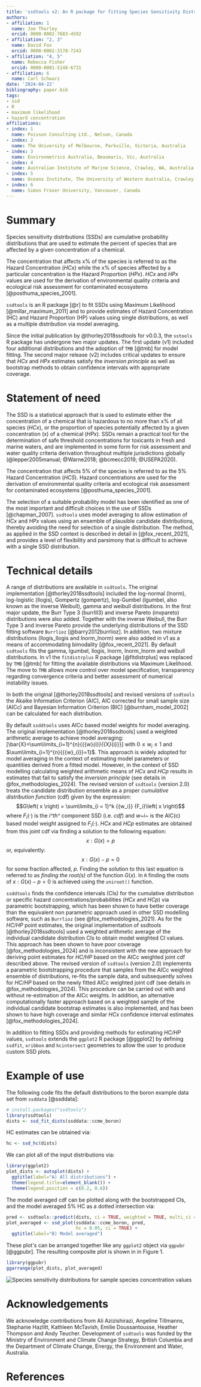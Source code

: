 ```yaml
---
title: 'ssdtools v2: An R package for fitting Species Sensitivity Distributions'
authors:
- affiliation: 1
  name: Joe Thorley
  orcid: 0000-0002-7683-4592
- affiliation: "2, 3"
  name: David Fox
  orcid: 0000-0002-3178-7243
- affiliation: "4, 5"
  name: Rebecca Fisher
  orcid: 0000-0001-5148-6731
- affiliation: 6
  name: Carl Schwarz
date: '2024-04-22'
bibliography: paper.bib
tags:
- ssd
- R
- maximum likelihood
- hazard concentration
affiliations:
- index: 1
  name: Poisson Consulting Ltd., Nelson, Canada
- index: 2
  name: The University of Melbourne, Parkville, Victoria, Australia
- index: 3
  name: Environmetrics Australia, Beaumaris, Vic, Australia
- index: 4
  name: Australian Institute of Marine Science, Crawley, WA, Australia
- index: 5
  name: Oceans Institute, The University of Western Australia, Crawley, WA, Australia
- index: 6
  name: Simon Fraser University, Vancouver, Canada
---
```


# Summary

Species sensitivity distributions (SSDs) are cumulative probability distributions that are used to estimate the percent of species that are affected by a given concentration of a chemical. 

The concentration that affects x% of the species is referred to as the Hazard Concentration (*HCx*) while the x% of species affected by a particular concentration is the Hazard Proportion (*HPx*). 
*HCx* and *HPx* values are used for the derivation of environmental quality criteria and ecological risk assessment for contaminated ecosystems [@posthuma_species_2001].

`ssdtools` is an R package [@r] to fit SSDs using Maximum Likelihood [@millar_maximum_2011] and to provide estimates of Hazard Concentration (HC) and Hazard Proportion (HP) values using single distributions, as well as a multiple distribution via model averaging. 

Since the initial publication by @thorley2018ssdtools for v0.0.3, the `sstools` R package has undergone two major updates.
The first update (v1) included four additional distributions and the adoption of `TMB` [@tmb] for model fitting.
The second major release (v2) includes critical updates to ensure that *HCx* and *HPx* estimates satisfy the *inversion principle* as well as bootstrap methods to obtain confidence intervals with appropriate coverage.

# Statement of need

The SSD is a statistical approach that is used to estimate either the concentration of a chemical that is hazardous to no more than x% of all species (*HCx*), or the proportion of species potentially affected by a given concentration (x) of a chemical (*HPx*). 
SSDs remain a practical tool for the determination of safe threshold concentrations for toxicants in fresh and marine waters, and are implemented in some form for risk assessment and water quality criteria derivation throughout multiple jurisdictions globally (@lepper2005manual; @Warne2018; @bcmecc2019; @USEPA2020).

The concentration that affects 5% of the species is referred to as the 5% Hazard Concentration (*HC5*).
Hazard concentrations are used for the derivation of environmental quality criteria and ecological risk assessment for contaminated ecosystems [@posthuma_species_2001].

The selection of a suitable probability model has been identified as one of the most important and difficult choices in the use of SSDs [@chapman_2007]. 
`ssdtools` uses model averaging to allow estimation of *HCx* and *HPx* values using an ensemble of plausible candidate distributions, thereby avoiding the need for selection of a single distribution. 
The method, as applied in the SSD context is described in detail in [@fox_recent_2021], and provides a level of flexibility and parsimony that is difficult to achieve with a single SSD distribution.

# Technical details

A range of distributions are available in `ssdtools`. 
The original implementation [@thorley2018ssdtools] included the log-normal (lnorm), log-logistic (llogis), Gompertz (gompertz), log-Gumbel (lgumbel, also known as the inverse Weibull), gamma and weibull distributions. 
In the first major update, the Burr Type 3 (burrIII3) and inverse Pareto (invpareto) distributions were also added.
Together with the inverse Weibull, the Burr Type 3 and inverse Pareto provide the underlying distributions of the SSD fitting software `Burrlioz` [@barry2012burrlioz]. 
In addition, two mixture distributions (llogis_llogis and lnorm_lnorm) were also added in v1 as a means of accommodating bimodality [@fox_recent_2021]. 
By default `ssdtools` fits the gamma, lgumbel, llogis, lnorm, lnorm_lnorm and weibull distributions. 
In v1 the `fitdistrplus` R package [@fitdistrplus] was replaced by `TMB` [@tmb] for fitting the available distributions via Maximum Likelihood. 
The move to `TMB` allows more control over model specification, transparency regarding convergence criteria and better assessment of numerical instability issues. 

In both the original [@thorley2018ssdtools] and revised versions of `ssdtools` the Akaike Information Criterion (AIC), AIC corrected for small sample size (AICc) and Bayesian Information Criterion (BIC) [@burnham_model_2002] can be calculated for each distribution.

By default `ssddtools` uses AICc based model weights for model averaging. 
The original implementation [@thorley2018ssdtools] used a weighted arithmetic average to achieve model averaging: \[\bar{X}=\sum\limits_{i=1}^{n}{{{w}_{i}}{{X}_{i}}}\] with $0\le {{w}_{i}}\le 1$ and $\sum\limits_{i=1}^{n}{{{w}_{i}}=1}$. This approach is widely adopted for model averaging in the context of estimating model parameters or quantities derived from a fitted model. However, in the context of SSD modelling calculating weighted arithmetic means of *HCx* and *HCp* results in estimates that fail to satisfy the *inversion principle* (see details in @fox_methodologies_2024). The revised version of `ssdtools` (version 2.0) treats the candidate distribution ensemble as a proper *cumulative distribution function* (cdf) given by the expression: $$G\left( x \right) = \sum\limits_{i = 1}^k {{w_i}} {F_i}\left( x \right)$$
where ${F_i}\left(  \cdot  \right)$ is the *i^th^* component SSD (i.e. *cdf*) and *w~i~* is the AIC(c) based model weight assigned to ${F_i}\left(  \cdot  \right)$. *HCx* and *HCp* estimates are obtained from this joint cdf via finding a solution to the following equation:$${x:G\left( x \right) = p}$$ or, equivalently:$$x:G\left( x \right) - p = 0$$ for some fraction affected, $p$. Finding the solution to this last equation is referred to as *finding the root(s)* of the function $G\left( x \right)$. In `R` finding the roots of $x:G\left( x \right) - p = 0$ is achieved using the `uniroot()` function.

`ssddtools` finds the confidence intervals (CIs) for the cumulative distribution or specific hazard concentrations/probabilities (*HCx* and *HCp*) via parametric bootstrapping, which has been shown to have better coverage than the equivalent non parametric approach used in other SSD modelling software, such as `Burrlioz` (see @fox_methodologies_2021). As for the *HC/HP* point estimates, the original implementation of ssdtools [@thorley2018ssdtools] used a weighted arithmetic average of the individual candidate distribution CIs to obtain model weighted CI values. This approach has been shown to have poor coverage [@fox_methodologies_2024] and is inconsistent with the new approach for deriving point estimates for *HC/HP* based on the AICc weighted joint cdf described above. The revised version of `ssdtools` (version 2.0) implements a parametric bootstrapping procedure that samples from the AICc weighted ensemble of distributions, re-fits the sample data, and subsequently solves for *HC/HP* based on the newly fitted AICc weighted joint cdf (see details in @fox_methodologies_2024). This procedure can be carried out with and without re-estimation of the AICc weights. In addition, an alternative computationally faster approach based on a weighted sample of the individual candidate bootstrap estimates is also implemented, and has been shown to have high coverage and similar *HCx* confidence interval estimates [@fox_methodologies_2024].

In addition  to fitting SSDs and providing methods for estimating *HC/HP* values, `ssdtools` extends the `ggplot2` R package [@ggplot2] by defining `ssdfit`, `xribbon` and `hcintersect` geometries to allow the user to produce custom SSD plots.

# Example of use

The following code fits the default distributions to the boron example data set from `ssddata` [@ssddata]:

```r
# install.packages("ssdtools")
library(ssdtools)
dists <- ssd_fit_dists(ssddata::ccme_boron)
```
HC estimates can be obtained via:

```r
hc <- ssd_hc(dists)
```

We can plot all of the input distributions via:
```r
library(ggplot2)
plot_dists <- autoplot(dists) +
  ggtitle(label="A) All distributions") +  
  theme(legend.title=element_blank()) +
  theme(legend.position = c(0.2, 0.6))
```
The model averaged cdf can be plotted along with the bootstrapped CIs, and the model averaged 5% HC as a dotted intersection via:

```r
pred <- ssdtools::predict(dists, ci = TRUE, weighted = TRUE, multi_ci = FALSE)
plot_averaged <- ssd_plot(ssddata::ccme_boron, pred, 
                          hc = 0.05, ci = TRUE) +
  ggtitle(label="B) Model averaged")
```
These plot's can be arranged together like any `ggplot2` object via `ggpubr` [@ggpubr]. The resulting composite plot is shown in in Figure 1.  

```r
library(ggpubr)
ggarrange(plot_dists, plot_averaged)
```

![Species sensitivity distributions for sample species concentration values](dists.png)


# Acknowledgements

We acknowledge contributions from Ali Azizishirazi, Angeline Tillmanns, Stephanie Hazlitt, Kathleen McTavish, Emilie Doussantousse, Heather Thompson and Andy Teucher.
Development of `ssdtools` was funded by the Ministry of Environment and Climate Change Strategy, British Columbia and the Department of Climate Change, Energy, the Environment and Water, Australia.

# References
